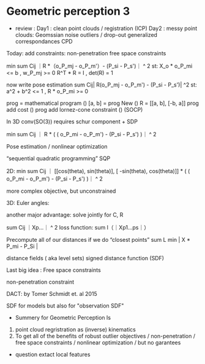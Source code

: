# Geometric perception 3
- review : 
Day1 : clean point clouds / registration (ICP)
Day2 : messy point clouds: Geomssian noise outliers / drop-out generalized correspondances CPD

Today: add constraints: non-penetration free space constraints

min sum Cij ｜R *（o_P_mj - o_P_m'）- (P_si - P_s')｜ ^ 2
st: X_o * o_P_mi <= b , w_P_mj >= 0
R^T * R = I , det(R) = 1

now write pose estimation
sum Cij| R(o_P_mj - o_P_m') - (P_si - P_s')| ^2
st: a^2 + b^2 <= 1 , R * o_P_mi >= 0

prog = mathematical program ()
[a, b] = prog New ()
R = [[a, b], [-b, a]]
prog add cost ()
prog add lornez-cone constraint ()
(SOCP)

In 3D conv(SO(3)) requires schur component + SDP

min sum Cij ｜ R * ( ( o_P_mi - o_P_m') - (P_si - P_s') )｜ ^ 2

Pose estimation / nonlinear optimization

“sequential quadratic programming” SQP

2D: min sum Cij ｜ [[cos(theta), sin(theta)], [ -sin(theta), cos(theta)]] * ( ( o_P_mi - o_P_m') - (P_si - P_s') )｜ ^ 2

more complex objective, but unconstrained

3D: Euler angles:

another major advantage: solve jointly for C, R

sum Cij ｜Xp...｜ ^ 2
loss function: sum l（｜Xp1...ps｜）

Precompute all of our distances if we do “closest points”
sum L min | X * P_mi - P_Si |

distance fields ( aka level sets) signed distance function (SDF)

Last big idea : Free space constraints

non-penetration constraint

DACT: by Tomer Schmidt et. al 2015

SDF for models but also for "observation SDF"

- Summery for Geometric Perception Is
1. point cloud regristration as (inverse) kinematics
2. To get all of the benefits of 
 robust outlier objectives / non-penetration / free space constraints / nonlinear optimization / but no garantees 

 - question
 extact local features